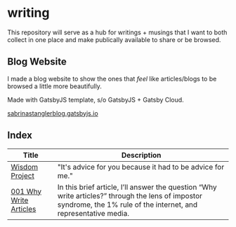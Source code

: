 # writing

This repository will serve as a hub for writings + musings that I want to both collect in one place and make publically available to share or be browsed.

## Blog Website

I made a blog website to show the ones that _feel_ like articles/blogs to be browsed a little more beautifully.

Made with GatsbyJS template, s/o GatsbyJS + Gatsby Cloud.

[sabrinastanglerblog.gatsbyjs.io](https://sabrinastanglerblog.gatsbyjs.io)

## Index

| Title                     | Description |
| -----------               | ----------- |
| [Wisdom Project](https://github.com/sabrina-stangler/writing/blob/main/WisdomProject.md) | "It's advice for you because it had to be advice for me." |
| [001 Why Write Articles](https://github.com/sabrina-stangler/writing/blob/main/why-write-articles.md) | In this brief article, I’ll answer the question “Why write articles?” through the lens of impostor syndrome, the 1% rule of the internet, and representative media. |
